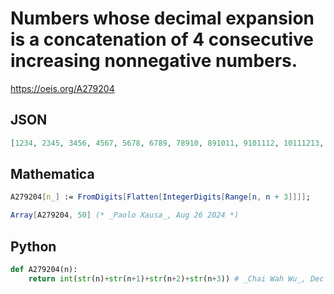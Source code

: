 # Numbers whose decimal expansion is a concatenation of 4 consecutive increasing nonnegative numbers\.
https://oeis.org/A279204
## JSON
```JSON
[1234, 2345, 3456, 4567, 5678, 6789, 78910, 891011, 9101112, 10111213, 11121314, 12131415, 13141516, 14151617, 15161718, 16171819, 17181920, 18192021, 19202122, 20212223, 21222324, 22232425, 23242526, 24252627, 25262728, 26272829, 27282930, 28293031, 29303132, 30313233, 31323334]
```
## Mathematica
```Mathematica
A279204[n_] := FromDigits[Flatten[IntegerDigits[Range[n, n + 3]]]];
```
```Mathematica
Array[A279204, 50] (* _Paolo Xausa_, Aug 26 2024 *)
```
## Python
```Python
def A279204(n):
    return int(str(n)+str(n+1)+str(n+2)+str(n+3)) # _Chai Wah Wu_, Dec 17 2016
```
